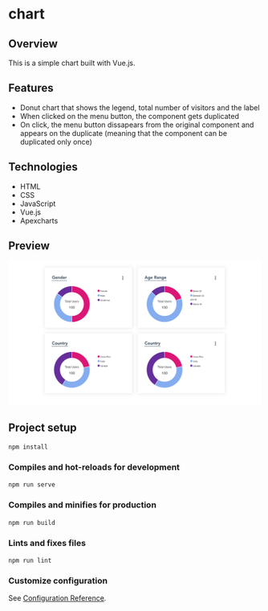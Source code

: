 # chart

## Overview

This is a simple chart built with Vue.js.

## Features

- Donut chart that shows the legend, total number of visitors and the label
- When clicked on the menu button, the component gets duplicated
- On click, the menu button dissapears from the original component and appears on the duplicate (meaning that the component can be duplicated only once)

## Technologies

- HTML
- CSS
- JavaScript
- Vue.js
- Apexcharts

## Preview

![](preview-chart.png)

## Project setup

```
npm install
```

### Compiles and hot-reloads for development

```
npm run serve
```

### Compiles and minifies for production

```
npm run build
```

### Lints and fixes files

```
npm run lint
```

### Customize configuration

See [Configuration Reference](https://cli.vuejs.org/config/).

<!-- ## Start the app

In the project directory, you can run:

### `npm install` -->
